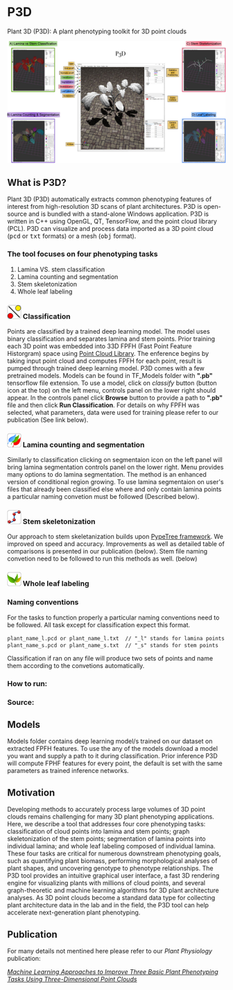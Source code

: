 # P3D
Plant 3D (P3D): A plant phenotyping toolkit for 3D point clouds

![Test](P3D_figure_V3.JPG)

<h2> What is P3D?</h2>
  
Plant 3D (P3D) automatically extracts common phenotyping features of interest from high-resolution 3D scans of plant architectures. 
P3D is open-source and is bundled with a stand-alone Windows application. P3D is written in C++ using OpenGL, QT, TensorFlow, and the point cloud library (PCL). 
P3D can visualize and process data imported as a 3D point cloud (<TT>pcd</TT> or <TT>txt</TT> formats) or a mesh (<TT>obj</TT> format). 

<h3>The tool focuses on four phenotyping tasks</h3> 
<OL>
  <li>Lamina VS. stem classification</li>
  <li>Lamina counting and segmentation</li>
  <li>Stem skeletonization</li>
  <li>Whole leaf labeling</li>
</OL>

<!-- Classification ------------------------------------------------------------------------------------------------------->

<h3> <img src="./imgs/classify_border.png"> Classification </h3>

Points are classified by a trained deep learning model.
The model uses binary classification and separates lamina and stem points.
Prior training each 3D point was embedded into 33D FPFH (Fast Point Feature Historgram) space using [Point Cloud Library](http://www.pointclouds.org/).
The enference begins by taking input point cloud and computes FPFH for each point, result is pumped through trained deep learning model.
P3D comes with a few pretrained models. Models can be found in TF_Models folder with __".pb"__ tensorflow file extension.
To use a model, click on _classify_ button (button icon at the top) on the left menu, controls panel on the lower right should appear. 
In the controls panel click __Browse__ button to provide a path to __".pb"__ file and then click __Run Classification__.
For details on why FPFH was selected, what parameters, data were used for training please refer to our publication (See link below).

<!-- Segmentation -------------------------------------------------------------------------------------------------------->

<h3> <img src="./imgs/lamina_segement_border.png"> Lamina counting and segmentation</h3>

Similarly to classification clicking on segmentaion icon on the left panel will bring lamina segmentation controls panel on the lower right. Menu provides many options to do lamina segmentation. The method is an enhanced version of conditional region growing.
To use lamina segmentaion on user's files that already been classified else where and only contain lamina points a particular naming convetion must be followed (Described below). 

<!-- Skeletonization -------------------------------------------------------------------------------------------------------->

<h3> <img src="./imgs/roots.png"> Stem skeletonization</h3>

Our approach to stem skeletanization builds upon [PypeTree framework](https://www.mdpi.com/1424-8220/14/3/4271).
We improved on speed and accuracy. Improvements as well as detailed table of comparisons is presented in our publication (below). Stem file naming convetion need to be followed to run this methods as well. (below)

<!-- Leaf labeling -------------------------------------------------------------------------------------------------------->

<h3> <img src="./imgs/leaf_labeling.png"> Whole leaf labeling</h3>

<h3> Naming conventions </h3>
For the tasks to function properly a particular naming conventions need to be followed. 
All task except for classification expect this format.

```
plant_name_l.pcd or plant_name_l.txt  // "_l" stands for lamina points
plant_name_s.pcd or plant_name_s.txt  // "_s" stands for stem points
```

Classification if ran on any file will produce two sets of points and name them according to the convetions automatically.



<h3> How to run:</h3>
  
  
<h3> Source:</h3>
  
  
<h2> Models</h2>

Models folder contains deep learning model/s trained on our dataset on extracted FPFH features. 
To use the any of the models download a model you want and supply a path to it during classification. 
Prior inference P3D will compute FPHF features for every point, the default is set with the same parameters as trained inference networks.
  
  
<h2> Motivation</h2>

Developing methods to accurately process large volumes of 3D point clouds remains challenging for many 3D plant phenotyping applications. Here, we describe a tool that addresses four core phenotyping tasks: classification of cloud points into lamina and stem points; graph skeletonization of the stem points; segmentation of lamina points into individual lamina; and whole leaf labeling composed of individual lamina. These four tasks are critical for numerous downstream phenotyping goals, such as quantifying plant biomass, performing morphological analyses of plant shapes, and uncovering genotype to phenotype relationships. The P3D tool provides an intuitive graphical user interface, a fast 3D rendering engine for visualizing plants with millions of cloud points, and several graph-theoretic and machine learning algorithms for 3D plant architecture analyses. As 3D point clouds become a standard data type for collecting plant architecture data in the lab and in the field, the P3D tool can help accelerate next-generation plant phenotyping.

<h2> Publication </h2>

For many details not mentined here please refer to our _Plant Physiology_ publication:

[_Machine Learning Approaches to Improve Three Basic Plant Phenotyping Tasks Using Three-Dimensional Point Clouds_](http://www.plantphysiol.org/content/181/4/1425)
